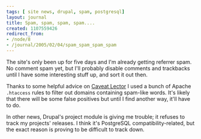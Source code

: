 ```yaml
---
tags: [ site news, drupal, spam, postgresql]
layout: journal
title: Spam, spam, spam, spam....
created: 1107559426
redirect_from:
- /node/8
- /journal/2005/02/04/spam_spam_spam_spam
---
```

The site's only been up for five days and I'm already getting referrer spam. No
comment spam yet, but I'll probably disable comments and trackbacks until I have
some interesting stuff up, and sort it out then.<!--break-->

Thanks to some helpful advice on [Caveat Lector](http://cavlec.yarinareth.net) I
used a bunch of Apache `.htaccess` rules to filter out domains containing
spam-like words. It's likely that there will be some false positives but until I
find another way, it'll have to do.

In other news, Drupal's project module is giving me trouble; it refuses to track
my projects' releases. I think it's PostgreSQL compatibility-related, but the
exact reason is proving to be difficult to track down.
